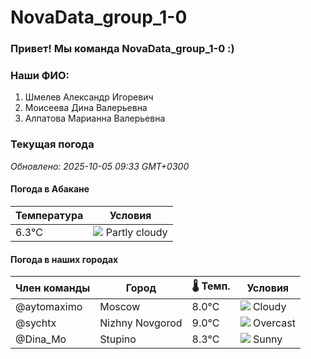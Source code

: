 # NovaData_group_1-0
### Привет! Мы команда NovaData_group_1-0 :)

### Наши ФИО:
1. Шмелев Александр Игоревич
2. Моисеева Дина Валерьевна
3. Алпатова Марианна Валерьевна

### Текущая погода
<!-- WEATHER:START -->
_Обновлено: 2025-10-05 09:33 GMT+0300_

#### Погода в Абакане

| Температура | Условия |
|-------------|----------|
| 6.3°C     | ![](https://cdn.weatherapi.com/weather/64x64/day/116.png) Partly cloudy |

#### Погода в наших городах

| Член команды  | Город               | 🌡️ Темп.  | Условия          |
|---------------|---------------------|-----------|--------------------|
| @aytomaximo    | Moscow              |    8.0°C | ![](https://cdn.weatherapi.com/weather/64x64/day/119.png) Cloudy       |
| @sychtx        | Nizhny Novgorod     |    9.0°C | ![](https://cdn.weatherapi.com/weather/64x64/day/122.png) Overcast     |
| @Dina_Mo       | Stupino             |    8.3°C | ![](https://cdn.weatherapi.com/weather/64x64/day/113.png) Sunny        |

<!-- WEATHER:END -->
